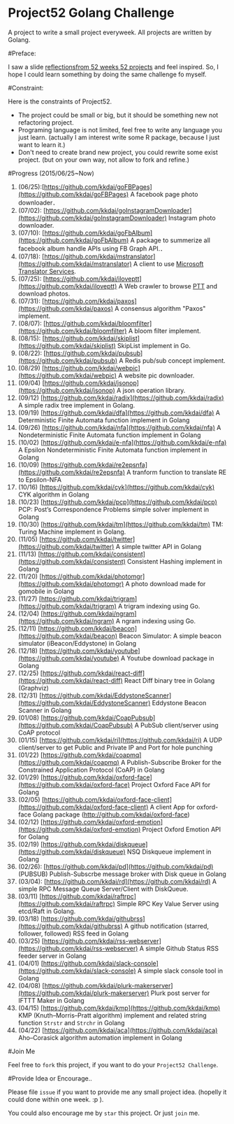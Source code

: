 
# Project52 Golang Challenge

A project to write a small project everyweek. All projects are written by Golang. 


#Preface:

I saw a slide [reflectionsfrom 52 weeks 52 projects](https://speakerdeck.com/jeffersonlam/reflections-from-52-weeks-52-projects) and feel inspired. So, I hope I could learn something by doing the same challenge fo myself.

#Constraint:

Here is the constraints of Project52.

- The project could be small or big, but it should be something new not refactoring project.
- Programing language is not limited, feel free to write any language you just learn. (actually I am interest write some R package, because I just want to learn it.)
- Don't need to create brand new project, you could rewrite some exist project. (but on your own way, not allow to fork and refine.)

#Progress (2015/06/25~Now)

1. (06/25):[https://github.com/kkdai/goFBPages](https://github.com/kkdai/goFBPages) A facebook page photo downloader． 
2. (07/02): [https://github.com/kkdai/goInstagramDownloader](https://github.com/kkdai/goInstagramDownloader) Instagram photo downloader. 
3. (07/10): [https://github.com/kkdai/goFbAlbum](https://github.com/kkdai/goFbAlbum) A package to summerize all facebook album handle APIs using FB Graph API.．
4. (07/18): [https://github.com/kkdai/mstranslator](https://github.com/kkdai/mstranslator) A client to use [Microsoft Translator Services](mstranslator).
5. (07/25): [https://github.com/kkdai/iloveptt](https://github.com/kkdai/iloveptt) A Web crawler to browse [PTT](https://www.ptt.cc/index.bbs.html) and download photos.
6. (07/31): [https://github.com/kkdai/paxos](https://github.com/kkdai/paxos) A consensus algorithm "Paxos" implement.
7. (08/07): [https://github.com/kkdai/bloomfilter](https://github.com/kkdai/bloomfilter) A bloom filter implement.
8. (08/15): [https://github.com/kkdai/skiplist](https://github.com/kkdai/skiplist) SkipList implement in Go.
9. (08/22): [https://github.com/kkdai/pubsub](https://github.com/kkdai/pubsub) A Redis pub/sub concept implement.
10. (08/29) [https://github.com/kkdai/webpic](https://github.com/kkdai/webpic) A website pic downloader.
11. (09/04) [https://github.com/kkdai/jsonop](https://github.com/kkdai/jsonop) A json operation library.
12. (09/12) [https://github.com/kkdai/radix](https://github.com/kkdai/radix) A simple radix tree implement in Golang.
13. (09/19) [https://github.com/kkdai/dfa](https://github.com/kkdai/dfa) A Deterministic Finite Automata function implement in Golang
14. (09/26) [https://github.com/kkdai/nfa](https://github.com/kkdai/nfa) A Nondeterministic Finite Automata function implement in Golang
15. (10/02) [https://github.com/kkdai/e-nfa](https://github.com/kkdai/e-nfa) A Epsilon Nondeterministic Finite Automata function implement in Golang
16. (10/09) [https://github.com/kkdai/re2epsnfa](https://github.com/kkdai/re2epsnfa) A tranform function to translate RE to Epsilon-NFA
17. (10/16) [https://github.com/kkdai/cyk](https://github.com/kkdai/cyk) CYK algorithm in Golang
18. (10/23) [https://github.com/kkdai/pcp](https://github.com/kkdai/pcp) PCP: Post’s Correspondence Problems simple solver implement in Golang
19. (10/30) [https://github.com/kkdai/tm](https://github.com/kkdai/tm) TM: Turing Machine implement in Golang.
20. (11/05) [https://github.com/kkdai/twitter](https://github.com/kkdai/twitter) A simple twitter API in Golang
21. (11/13) [https://github.com/kkdai/consistent](https://github.com/kkdai/consistent) Consistent Hashing implement in Golang
22. (11/20) [https://github.com/kkdai/photomgr](https://github.com/kkdai/photomgr) A photo download made for gomobile in Golang
23. (11/27) [https://github.com/kkdai/trigram](https://github.com/kkdai/trigram) A trigram indexing using Go.
24. (12/04) [https://github.com/kkdai/ngram](https://github.com/kkdai/ngram) A ngram indexing using Go.
25. (12/11) [https://github.com/kkdai/beacon](https://github.com/kkdai/beacon) Beacon Simulator: A simple beacon simulator (iBeacon/Eddystone) in Golang
26. (12/18) [https://github.com/kkdai/youtube](https://github.com/kkdai/youtube) A Youtube download package in Golang
27. (12/25) [https://github.com/kkdai/react-diff](https://github.com/kkdai/react-diff) React Diff binary tree in Golang (Graphviz)
28. (12/31) [https://github.com/kkdai/EddystoneScanner](https://github.com/kkdai/EddystoneScanner) Eddystone Beacon Scanner in Golang
29. (01/08) [https://github.com/kkdai/CoapPubsub](https://github.com/kkdai/CoapPubsub) A PubSub client/server using CoAP protocol 
30. (01/15) [https://github.com/kkdai/ri](https://github.com/kkdai/ri) A UDP client/server to get Public and Private IP and Port for hole punching
31. (01/22) [https://github.com/kkdai/coapmq](https://github.com/kkdai/coapmq) A Publish-Subscribe Broker for the Constrained Application Protocol (CoAP) in Golang 
32. (01/29) [https://github.com/kkdai/oxford-face](https://github.com/kkdai/oxford-face) Project Oxford Face API for Golang 
33. (02/05) [https://github.com/kkdai/oxford-face-client](https://github.com/kkdai/oxford-face-client) A client App for oxford-face Golang package (http://github.com/kkdai/oxford-face)
34. (02/12) [https://github.com/kkdai/oxford-emotion](https://github.com/kkdai/oxford-emotion) Project Oxford Emotion API for Golang
35. (02/19) [https://github.com/kkdai/diskqueue](https://github.com/kkdai/diskqueue) NSQ Diskqueue implement in Golang
36. (02/26): [https://github.com/kkdai/pd](https://github.com/kkdai/pd) (PUBSUB) Publish-Subscrbe message broker with Disk queue in Golang
37. (03/04): [https://github.com/kkdai/rd](https://github.com/kkdai/rd) A simple RPC Message Queue Server/Client with DiskQueue.
38. (03/11) [https://github.com/kkdai/raftrpc](https://github.com/kkdai/raftrpc) Simple RPC Key Value Server using etcd/Raft in Golang.
39. (03/18) [https://github.com/kkdai/githubrss](https://github.com/kkdai/githubrss) A github notification (starred, follower, followed) RSS feed in Golang
40. (03/25) [https://github.com/kkdai/rss-webserver](https://github.com/kkdai/rss-webserver) A simple Github Status RSS feeder server in Golang
41. (04/01) [https://github.com/kkdai/slack-console](https://github.com/kkdai/slack-console) A simple slack console tool in Golang
42. (04/08) [https://github.com/kkdai/plurk-makerserver](https://github.com/kkdai/plurk-makerserver) Plurk post server for IFTTT Maker in Golang 
43. (04/15) [https://github.com/kkdai/kmp](https://github.com/kkdai/kmp) KMP (Knuth–Morris–Pratt algorithm) implement and related string function `Strstr` and `Strchr` in Golang 
44. (04/22) [https://github.com/kkdai/aca](https://github.com/kkdai/aca) Aho–Corasick algorithm automation implement in Golang 


#Join Me

Feel free to `fork` this project, if you want to do your `Project52 Challenge`.

#Provide Idea or Encourage..

Please file `issue` if you want to provide me any small project idea. (hopelly it could done within one week.  :p ).

You could also encourage me by `star` this project. Or just `join` me.

